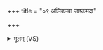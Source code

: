+++
title = "०९ अलिक्लवा जाष्कमदा"

+++
<details><summary>मूलम् (VS)</summary>

अ॒लिक्ल॑वा जाष्कम॒दा गृध्राः॑ श्ये॒नाः प॑त॒त्त्रिणः॑। ध्वाङ्क्षाः॑ श॒कुन॑यस्तृप्यन्त्व॒मित्रे॑षु समी॒क्षय॑न्रदि॒ते अ॑र्बुदे॒ तव॑ ॥
</details>
